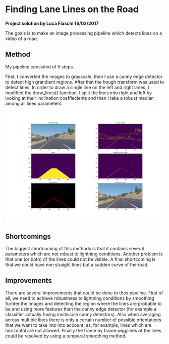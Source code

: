 # Finding Lane Lines on the Road
**Project solution by Luca Fiaschi 19/02/2017**

The goals is to make an image processing pipeline which detects lines on a video of a road.


## Method

My pipeline consisted of 5 steps. 

First, I converted the images to grayscale, then I use a canny edge detector to detect high grandient regions. After that the hough transform was used to detect lines. In order to draw a single line on the left and right lanes, I modified the draw_lines() function. I split the lines into right and left by looking at their inclination coeffiecients and then I take a robust median among all lines parameters.

[image1]: ./pipeline.png "Pipeline"
![alt text][image1]


## Shortcomings

The biggest shortcoming of this methods is that it contains several parameters which are not robust to lightning conditions.
Another problem is that one (or both) of the lines could not be visible. A final shortcoming is that we could have non straight lines but a sudden curve of the road.

## Improvements
There are several improvements that could be done to thos pipeline.
First of all, we need to achieve robustness to lightning conditions by smoothing furhter the images and detecting the region where the lines are probable to be and using more features than the canny edge detector (for example a classifier actually fusing multiscale canny detectors). Also when averaging across multiple lines there is only a certain number of possible orientations that we want to take into into account, as, for example, lines which are horizontal are not allowed.
Finally the frame by frame wigglines of the lines could be resolved by using a temporal smoothing method.